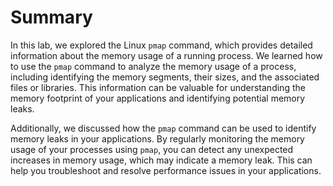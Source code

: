 # Summary

In this lab, we explored the Linux `pmap` command, which provides detailed information about the memory usage of a running process. We learned how to use the `pmap` command to analyze the memory usage of a process, including identifying the memory segments, their sizes, and the associated files or libraries. This information can be valuable for understanding the memory footprint of your applications and identifying potential memory leaks.

Additionally, we discussed how the `pmap` command can be used to identify memory leaks in your applications. By regularly monitoring the memory usage of your processes using `pmap`, you can detect any unexpected increases in memory usage, which may indicate a memory leak. This can help you troubleshoot and resolve performance issues in your applications.
